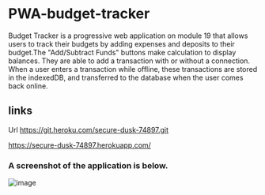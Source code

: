# PWA-budget-tracker

Budget Tracker is a progressive web application on module 19 that allows users to track their budgets by adding expenses and deposits to their budget.The "Add/Subtract Funds" buttons make calculation to display balances. They are able to add a transaction with or without a connection. When a user enters a transaction while offline, these transactions are stored in the indexedDB, and transferred to the database when the user comes back online.


## links 
 Url https://git.heroku.com/secure-dusk-74897.git
 
 https://secure-dusk-74897.herokuapp.com/
 
### A screenshot of the application is below.
![image](https://user-images.githubusercontent.com/90818220/156975425-0a816ac2-5935-4309-a6e2-768f9470c6ef.png)
